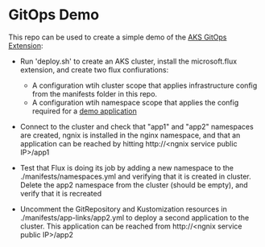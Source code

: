 # GitOps Demo

This repo can be used to create a simple demo of the [AKS GitOps Extension](https://docs.microsoft.com/en-us/azure/azure-arc/kubernetes/conceptual-gitops-flux2):

* Run 'deploy.sh' to create an AKS cluster, install the microsoft.flux extension, and create two flux confiurations:

    * A configuration wtih cluster scope that applies infrastructure config from the manifests folder in this repo.
    * A configuration wtih namespace scope that applies the config required for a [demo application](https://github.com/davidxw/gitops-demo-app1)
    

* Connect to the cluster and check that "app1" and "app2" namespaces are created, ngnix is installed in the nginx namespace, and that an application can be reached by hitting http://\<ngnix service public IP\>/app1

* Test that Flux is doing its job by adding a new namespace to the ./manifests/namespaces.yml and verifying that it is created in cluster. Delete the app2 namespace from the cluster (should be empty), and verify that it is recreated

* Uncomment the GitRepository and Kustomization resources in ./manifests/app-links/app2.yml to deploy a second application to the cluster. This application can be reached from  http://\<ngnix service public IP\>/app2
